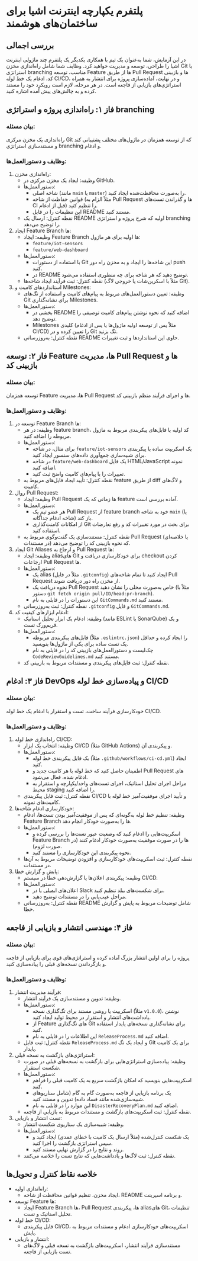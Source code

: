# پلتفرم یکپارچه اینترنت اشیا برای ساختمان‌های هوشمند


## بررسی اجمالی

در این آزمایش، شما به‌عنوان یک تیم با همکاری یکدیگر یک پلتفرم چند ماژولی اینترنت اشیا را طراحی، توسعه و مدیریت خواهید کرد. وظایف شما شامل راه‌اندازی مخزن Git با استراتژی branching مناسب، توسعه Feature ها از طریق Pull Request ها و بازبینی کد، ادغام یک خط لوله CI/CD، و در نهایت، آماده‌سازی پروژه برای انتشار به همراه استراتژی‌های بازیابی از فاجعه است. در هر مرحله، لازم است رویکرد خود را مستند کرده و به چالش‌های پیش آمده اشاره کنید.


## فاز ۱: راه‌اندازی پروژه و استراتژی branching

### بیان مسئله:
راه‌اندازی یک مخزن مرکزی Git که از توسعه همزمان در ماژول‌های مختلف پشتیبانی کند و مستندسازی استراتژی branching و ادغام.

### وظایف و دستورالعمل‌ها:

1. راه‌اندازی مخزن:
   - وظیفه: ایجاد یک مخزن مرکزی در GitHub.
   - دستورالعمل‌ها:
     - شاخه اصلی (مانند `main` یا `master`) را به‌صورت محافظت‌شده ایجاد کنید.
     - قوانین حفاظت از شاخه (مثلاً الزام به Pull Request ها و گذراندن تست‌های CI قبل از ادغام) را تنظیم کنید.
     - این تنظیمات را در فایل README مستند کنید.
   - نقطه کنترل: ارسال یک README اولیه که شرح پروژه و استراتژی branching را توضیح می‌دهد.
2. ایجاد Feature Branch ها:
   - وظیفه: ایجاد Feature Branch ها اولیه برای هر ماژول:
     - `feature/iot-sensors`
     - `feature/web-dashboard`
   - دستورالعمل‌ها:
     - با استفاده از دستورات Git این شاخه‌ها را ایجاد و به مخزن راه دور push کنید.
     - در README توضیح دهید که هر شاخه برای چه منظوری استفاده می‌شود.
   - نقطه کنترل: ثبت فرآیند ایجاد شاخه‌ها (مثلاً با اسکرین‌شات یا خروجی لاگ Git).
3. استانداردهای کامیت و Milestones:
   - وظیفه: تعیین دستورالعمل‌های مربوط به پیام‌های کامیت و استفاده از تگ‌های Git برای نشانه‌گذاری Milestones.
   - دستورالعمل‌ها:
     - بخشی در README اضافه کنید که نحوه نوشتن پیام‌های کامیت توصیفی را توضیح دهد.
     - Milestones کلیدی (مثلاً پس از توسعه اولیه ماژول‌ها یا پس از ادغام CI/CD) را تعیین کرده و در Git تگ بزنید.
   - نقطه کنترل: به‌روزرسانی README حاوی این استانداردها و ثبت تغییرات.


## فاز ۲: توسعه Feature ها، مدیریت Pull Request ها و بازبینی کد

### بیان مسئله:
توسعه همزمان Feature ها، مدیریت Pull Request ها و اجرای فرآیند منظم بازبینی کد.

### وظایف و دستورالعمل‌ها:

1. توسعه در Feature Branch ها:
   - وظیفه: در هر feature branch، کد اولیه یا فایل‌های پیکربندی مربوط به ماژول مربوطه را اضافه کنید.
   - دستورالعمل‌ها:
     - برای مثال، در شاخه `feature/iot-sensors` یک اسکریپت ساده یا پیکربندی برای شبیه‌سازی جمع‌آوری داده‌های سنسور ایجاد کنید.
     - در شاخه `feature/web-dashboard` یک فایل HTML/JavaScript نمونه اضافه کنید.
     - تغییرات را با پیام‌های کامیت واضح ثبت کنید.
   - نقطه کنترل: تأیید ایجاد فایل‌های مربوط به feature از طریق diff و لاگ‌های کامیت.
2. روال Pull Request:
   - وظیفه: ایجاد Pull Request ها زمانی که یک feature آماده بررسی است.
   - دستورالعمل‌ها:
     - هر عضو تیم یک Pull Request از feature branch خود به شاخه `main` (یا شاخه ادغام جداگانه) باز کند.
     - از امکانات کامنت‌گذاری Git برای بحث در مورد تغییرات کد و رفع تعارضات استفاده کنید.
   - نقطه کنترل: مستندسازی یک گفت‌وگوی مربوط به Pull Request (یا خلاصه‌ای در مستندات) که نحوه بازبینی کد را توضیح می‌دهد.
3. ایجاد Git Aliases و ارجاع به Pull Request ها:
   - وظیفه: ایجاد aliasهای Git برای خودکارسازی دریافت و checkout کردن ارجاعات Pull Request ها.
   - دستورالعمل‌ها:
     - یک alias (مثلاً در فایل `.gitconfig`) ایجاد کنید تا تمام شاخه‌های Pull Request از مخزن راه دور دریافت شوند.
     - نحوه دریافت یک Pull Request خاص به‌صورت محلی را نشان دهید (مثلاً با دستور `git fetch origin pull/ID/head:pr-branch`).
     - این دستورات را در فایلی به نام `GitCommands.md` مستند کنید.
   - نقطه کنترل: ثبت به‌روزرسانی `.gitconfig` و فایل `GitCommands.md`.
4. ادغام ابزارهای کیفیت کد:
   - وظیفه: ادغام یک ابزار تحلیل استاتیک (مانند ESLint یا SonarQube) و یک فریم‌ورک تست.
   - دستورالعمل‌ها:
     - فایل‌های پیکربندی مربوطه (مثلاً `.eslintrc.json`) را ایجاد کرده و حداقل یک تست ساده برای یکی از ماژول‌ها بنویسید.
     - چک‌لیست و دستورالعمل‌های بازبینی کد را در فایلی به نام `CodeReviewGuidelines.md` مستند کنید.
   - نقطه کنترل: ثبت فایل‌های پیکربندی و مستندات مربوط به بازبینی کد.



## فاز ۳: ادغام DevOps و پیاده‌سازی خط لوله CI/CD

### بیان مسئله:
خودکارسازی فرآیند ساخت، تست و استقرار با ادغام یک خط لوله CI/CD.

### وظایف و دستورالعمل‌ها:

1. راه‌اندازی خط لوله CI/CD:
   - وظیفه: انتخاب یک ابزار CI/CD (مثلاً GitHub Actions) و پیکربندی آن.
   - دستورالعمل‌ها:
     - یک فایل پیکربندی خط لوله (مثلاً `.github/workflows/ci-cd.yml`) ایجاد کنید.
     - اطمینان حاصل کنید که خط لوله با هر کامیت جدید و Pull Request های ادغام شده، فعال می‌شود.
     - مراحل اجرای تحلیل استاتیک، اجرای تست‌های واحد/یکپارچه و استقرار به محیط staging را اضافه کنید.
   - نقطه کنترل: ثبت فایل پیکربندی CI/CD و تأیید اجرای موفقیت‌آمیز خط لوله با کامیت‌های نمونه.
2. خودکارسازی ادغام شاخه‌ها:
   - وظیفه: تنظیم خط لوله به‌گونه‌ای که پس از موفقیت‌آمیز بودن تست‌ها، ادغام Feature Branch ها را به‌صورت خودکار انجام دهد.
   - دستورالعمل‌ها:
     - اسکریپت‌هایی را ادغام کنید که وضعیت عبور تست‌ها را بررسی کرده و Feature Branch ها را در صورت موفقیت به‌صورت خودکار ادغام کنند (در صورت لزوم).
     - نحوه پیکربندی این خودکارسازی را مستند کنید.
   - نقطه کنترل: ثبت اسکریپت‌های خودکارسازی و افزودن توضیحات مربوط به آن‌ها در مستندات.
3. پایش و گزارش خطا:
   - وظیفه: پیکربندی اعلان‌ها یا گزارش‌دهی خطا در سیستم CI/CD.
   - دستورالعمل‌ها:
     - اعلان‌های ایمیلی یا در Slack برای شکست‌های بیلد تنظیم کنید.
     - مراحل عیب‌یابی را در مستندات توضیح دهید.
   - نقطه کنترل: به‌روزرسانی README شامل توضیحات مربوط به پایش و گزارش خطا.



## فاز ۴: مهندسی انتشار و بازیابی از فاجعه

### بیان مسئله:
پروژه را برای اولین انتشار بزرگ آماده کرده و استراتژی‌های قوی برای بازیابی از فاجعه و بازگرداندن نسخه‌های قبلی را پیاده‌سازی کنید.

### وظایف و دستورالعمل‌ها:

1. فرآیند مدیریت انتشار:
   - وظیفه: تدوین و مستندسازی یک فرآیند انتشار.
   - دستورالعمل‌ها:
     - اسکریپت یا روشی مستند برای تگ‌گذاری نسخه (مثلاً `v1.0.0`)، نوشتن یادداشت‌های انتشار و استقرار در محیط تولید ایجاد کنید.
     - از Feature های تگ‌گذاری Git برای نشانه‌گذاری نسخه‌های پایدار استفاده کنید.
     - این اطلاعات را در فایلی به نام `ReleaseProcess.md` اضافه کنید.
   - نقطه کنترل: ثبت فایل `ReleaseProcess.md` و ایجاد یک تگ Git برای یک کامیت پایدار.
2. استراتژی‌های بازگشت به نسخه قبلی:
   - وظیفه: پیاده‌سازی استراتژی‌هایی برای بازگشت به نسخه‌های قبلی در صورت شکست استقرار.
   - دستورالعمل‌ها:
     - اسکریپت‌هایی بنویسید که امکان بازگشت سریع به یک کامیت قبلی را فراهم کنند.
     - یک برنامه بازیابی از فاجعه به‌صورت گام به گام (شامل سناریوهای شبیه‌سازی‌شده مانند فساد داده) تدوین و مستند کنید.
     - این موارد را در فایلی به نام `DisasterRecoveryPlan.md` اضافه کنید.
   - نقطه کنترل: ثبت اسکریپت‌های بازگشت و مستندات مربوط به بازیابی از فاجعه.
3. تست انتشار و بازیابی:
   - وظیفه: شبیه‌سازی یک سناریوی شکست انتشار.
   - دستورالعمل‌ها:
     - یک شکست کنترل‌شده (مثلاً ارسال یک کامیت با خطای عمدی) ایجاد کنید و سپس استراتژی بازگشت را اجرا کنید.
     - روند و نتایج را در گزارش نهایی مستند کنید.
   - نقطه کنترل: ثبت لاگ‌ها و یادداشت‌هایی که نتایج تست را خلاصه می‌کنند.



## خلاصه نقاط کنترل و تحویل‌ها

- راه‌اندازی اولیه:  
  - ایجاد مخزن، تنظیم قوانین محافظت از شاخه، README و برنامه اسپرینت.
- توسعه Feature ها:  
  - ایجاد Feature Branch ها، Pull Request ها، پیکربندی aliasهای Git، تنظیمات تحلیل استاتیک و تست.
- خط لوله CI/CD:  
  - فایل پیکربندی CI/CD، اسکریپت‌های خودکارسازی ادغام و مستندات مربوط به پایش.
- انتشار و بازیابی:  
  - مستندسازی فرآیند انتشار، اسکریپت‌های بازگشت به نسخه قبلی و لاگ‌های تست بازیابی از فاجعه.